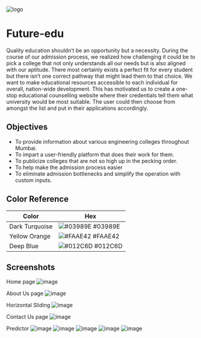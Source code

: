 ![logo](https://user-images.githubusercontent.com/89039068/147740930-0d36bdb4-e6d1-4c03-99f9-8c1095a97a89.png)



# Future-edu

 Quality education shouldn’t be an opportunity but a necessity. During the course of our admission process, we realized how challenging it could be to pick a college that not only understands all our needs but is also aligned with our aptitude. There most certainly exists a perfect fit for every student but there isn’t one correct pathway that might lead them to that choice. We want to make educational resources accessible to each individual for overall, nation-wide development.
 This has motivated us to create a one-stop educational counselling website where their credentials tell them what university would be most suitable. The user could then choose from amongst the list and put in their applications accordingly.


## Objectives

- To provide information about various engineering colleges throughout Mumbai.
- To impart a user-friendly platform that does their work for them.
- To publicize colleges that are not so high up in the pecking order.
- To help make the admission process easier
- To eliminate admission bottlenecks and simplify the operation with custom inputs.

## Color Reference

| Color             | Hex                                                                |
| ----------------- | ------------------------------------------------------------------ |
| Dark Turquoise | ![#03989E](https://via.placeholder.com/10/03989E?text=+) #03989E |
| Yellow Orange | ![#FAAE42](https://via.placeholder.com/10/FAAE42?text=+) #FAAE42 |
| Deep Blue | ![#012C6D](https://via.placeholder.com/10/012C6D?text=+) #012C6D |



## Screenshots
Home page
![image](https://user-images.githubusercontent.com/89039068/147740990-7a6cb59a-8b2c-42c2-9635-aaf7a647e36f.png)

About Us page
![image](https://user-images.githubusercontent.com/89039068/147741269-e0792309-70bc-49f6-bbcc-b152801882e3.png)

Horizontal Sliding
![image](https://user-images.githubusercontent.com/89039068/147741396-182bd85e-4c00-4336-b5d4-958b85e340c2.png)

Contact Us page
![image](https://user-images.githubusercontent.com/89039068/147741522-64ca9ca4-e2d1-45ae-8b39-6410d5437707.png)

Predictor
![image](https://user-images.githubusercontent.com/89039068/147741566-8d2f636a-be46-4ffb-a87f-3826aa845a38.png)
![image](https://user-images.githubusercontent.com/89039068/147741606-0b93a23f-200a-44f5-b989-de23a3e74ceb.png)
![image](https://user-images.githubusercontent.com/89039068/147741787-ee45cd01-dcd1-4b55-8e55-9da90dd6d746.png)
![image](https://user-images.githubusercontent.com/89039068/147741621-25c8eb12-1393-4206-8c6c-fdd9c97302dd.png)
![image](https://user-images.githubusercontent.com/89039068/147741640-ea01a9f1-d963-40c1-bcac-bd696efee7fb.png)



